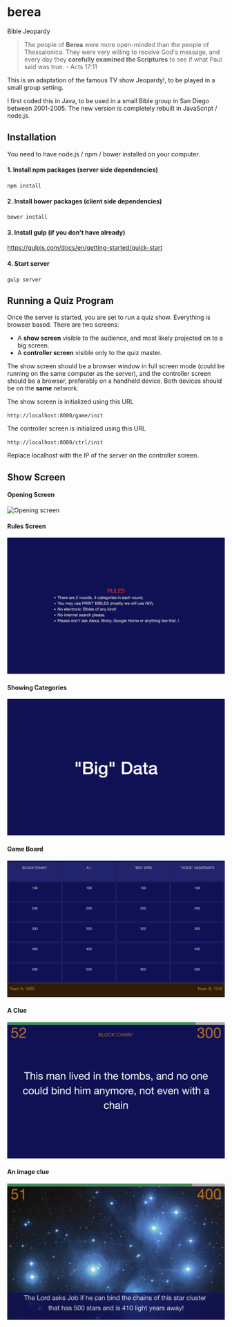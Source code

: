 # berea
Bible Jeopardy

> The people of **Berea** were more open-minded than the people of Thessalonica. They were very willing to receive God's message, and every day they **carefully examined the Scriptures** to see if what Paul said was true. - Acts 17:11 

This is an adaptation of the famous TV show Jeopardy!, to be played in a small group setting.

I first coded this in Java, to be used in a small Bible group in San Diego between 2001-2005. 
The new version is completely rebuilt in JavaScript / node.js.

## Installation

You need to have node.js / npm / bower installed on your computer. 

#### 1. Install npm packages (server side dependencies)
`npm install`

#### 2. Install bower packages (client side dependencies)
`bower install`

#### 3. Install gulp (if you don't have already)

https://gulpjs.com/docs/en/getting-started/quick-start

#### 4. Start server

`gulp server`

## Running a Quiz Program
Once the server is started, you are set to run a quiz show. Everything is browser based. 
There are two screens:
- A **show screen** visible to the audience, and most likely projected on to a big screen.
- A **controller screen** visible only to the quiz master.

The show screen should be a browser window in full screen mode 
(could be running on the same computer as the server), and the controller 
screen should be a browser, preferably on a handheld device. Both devices should be on the
**same** network.

The show screen is initialized using this URL

`http://localhost:8080/game/init`

The controller screen is initialized using this URL

`http://localhost:8080/ctrl/init`

Replace localhost with the IP of the server on the controller screen.

## Show Screen

#### Opening Screen
![Opening screen](docs/opening.png)

#### Rules Screen
![](docs/scr1.png)

#### Showing Categories
![](docs/scr2.png)

#### Game Board
![](docs/scr3.png)

#### A Clue
![](docs/scr4.png)

#### An image clue
![](docs/scr5.png)
